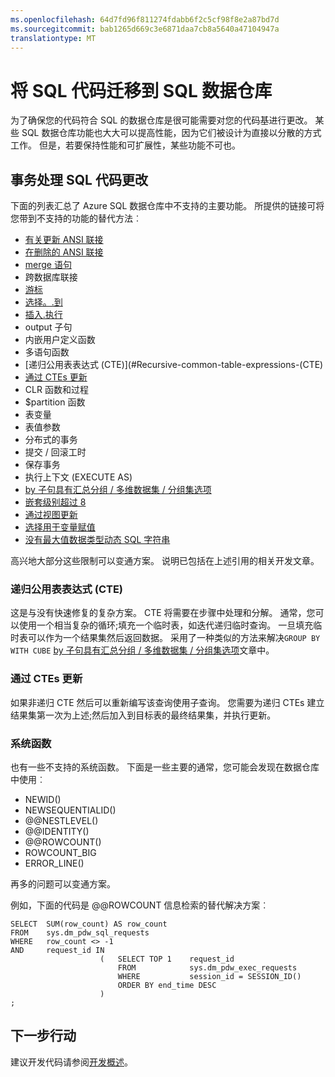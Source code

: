 ```yaml
---
ms.openlocfilehash: 64d7fd96f811274fdabb6f2c5cf98f8e2a87bd7d
ms.sourcegitcommit: bab1265d669c3e6871daa7cb8a5640a47104947a
translationtype: MT
---
```

<properties
   pageTitle="将 SQL 代码迁移到 SQL 数据仓库 |Microsoft Azure"
   description="迁移到 Azure SQL 数据仓库的开发解决方案的 SQL 代码的提示。"
   services="sql-data-warehouse"
   documentationCenter="NA"
   authors="jrowlandjones"
   manager="barbkess"
   editor=""/>

<tags
   ms.service="sql-data-warehouse"
   ms.devlang="NA"
   ms.topic="article"
   ms.tgt_pltfrm="NA"
   ms.workload="data-services"
   ms.date="06/25/2015"
   ms.author="JRJ@BigBangData.co.uk;barbkess"/>

# 将 SQL 代码迁移到 SQL 数据仓库

为了确保您的代码符合 SQL 的数据仓库是很可能需要对您的代码基进行更改。 某些 SQL 数据仓库功能也大大可以提高性能，因为它们被设计为直接以分散的方式工作。 但是，若要保持性能和可扩展性，某些功能不可也。

## 事务处理 SQL 代码更改

下面的列表汇总了 Azure SQL 数据仓库中不支持的主要功能。 所提供的链接可将您带到不支持的功能的替代方法︰

- [有关更新 ANSI 联接][]
- [在删除的 ANSI 联接][]
- [merge 语句][]
- 跨数据库联接
- [游标][]
- [选择。.到][]
- [插入.执行][]
- output 子句
- 内嵌用户定义函数
- 多语句函数
- [递归公用表表达式 (CTE)](#Recursive-common-table-expressions-(CTE)
- [通过 CTEs 更新](#Updates-through-CTEs)
- CLR 函数和过程
- $partition 函数
- 表变量
- 表值参数
- 分布式的事务
- 提交 / 回滚工时
- 保存事务
- 执行上下文 (EXECUTE AS)
- [by 子句具有汇总分组 / 多维数据集 / 分组集选项][]
- [嵌套级别超过 8][]
- [通过视图更新][]
- [选择用于变量赋值][]
- [没有最大值数据类型动态 SQL 字符串][]

高兴地大部分这些限制可以变通方案。 说明已包括在上述引用的相关开发文章。

### 递归公用表表达式 (CTE)

这是与没有快速修复的复杂方案。 CTE 将需要在步骤中处理和分解。 通常，您可以使用一个相当复杂的循环;填充一个临时表，如迭代递归临时查询。 一旦填充临时表可以作为一个结果集然后返回数据。 采用了一种类似的方法来解决`GROUP BY WITH CUBE` [by 子句具有汇总分组 / 多维数据集 / 分组集选项][]文章中。

### 通过 CTEs 更新

如果非递归 CTE 然后可以重新编写该查询使用子查询。 您需要为递归 CTEs 建立结果集第一次为上述;然后加入到目标表的最终结果集，并执行更新。

### 系统函数

也有一些不支持的系统函数。 下面是一些主要的通常，您可能会发现在数据仓库中使用︰

- NEWID()
- NEWSEQUENTIALID()
- @@NESTLEVEL()
- @@IDENTITY()
- @@ROWCOUNT()
- ROWCOUNT_BIG
- ERROR_LINE()

再多的问题可以变通方案。 

例如，下面的代码是 @@ROWCOUNT 信息检索的替代解决方案︰

```
SELECT  SUM(row_count) AS row_count 
FROM    sys.dm_pdw_sql_requests 
WHERE   row_count <> -1 
AND     request_id IN 
                    (   SELECT TOP 1    request_id 
                        FROM            sys.dm_pdw_exec_requests 
                        WHERE           session_id = SESSION_ID() 
                        ORDER BY end_time DESC
                    )
;
``` 

## 下一步行动
建议开发代码请参阅[开发概述][]。

<!--Image references-->

<!--Article references-->
[有关更新 ANSI 联接]: sql-data-warehouse-develop-ctas.md
[在删除的 ANSI 联接]: sql-data-warehouse-develop-ctas.md
[merge 语句]: sql-data-warehouse-develop-ctas.md
[插入.执行]: sql-data-warehouse-develop-temporary-tables.md

[游标]: sql-data-warehouse-develop-loops.md
[选择。.到]: sql-data-warehouse-develop-ctas.md
[by 子句具有汇总分组 / 多维数据集 / 分组集选项]: sql-data-warehouse-develop-group-by-options.md
[嵌套级别超过 8]: sql-data-warehouse-develop-transactions.md
[通过视图更新]: sql-data-warehouse-develop-views.md
[选择用于变量赋值]: sql-data-warehouse-develop-variable-assignment.md
[没有最大值数据类型动态 SQL 字符串]: sql-data-warehouse-develop-dynamic-sql.md
[开发概述]: sql-data-warehouse-overview-develop.md

<!--MSDN references-->

<!--Other Web references-->
